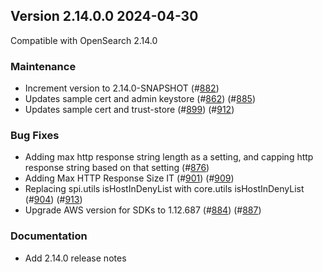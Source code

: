 ## Version 2.14.0.0 2024-04-30

Compatible with OpenSearch 2.14.0

### Maintenance
* Increment version to 2.14.0-SNAPSHOT (#[882](https://github.com/opensearch-project/notifications/pull/882))
* Updates sample cert and admin keystore (#[862](https://github.com/opensearch-project/notifications/pull/862)) (#[885](https://github.com/opensearch-project/notifications/pull/885))
* Updates sample cert and trust-store (#[899](https://github.com/opensearch-project/notifications/pull/862)) (#[912](https://github.com/opensearch-project/notifications/pull/912))

### Bug Fixes
* Adding max http response string length as a setting, and capping http response string based on that setting (#[876](https://github.com/opensearch-project/notifications/pull/876))
* Adding Max HTTP Response Size IT (#[901](https://github.com/opensearch-project/notifications/pull/901)) (#[909](https://github.com/opensearch-project/notifications/pull/909))
* Replacing spi.utils isHostInDenyList with core.utils isHostInDenyList (#[904](https://github.com/opensearch-project/notifications/pull/904)) (#[913](https://github.com/opensearch-project/notifications/pull/913))
* Upgrade AWS version for SDKs to 1.12.687 (#[884](https://github.com/opensearch-project/notifications/pull/884)) (#[887](https://github.com/opensearch-project/notifications/pull/887))

### Documentation
* Add 2.14.0 release notes 
        